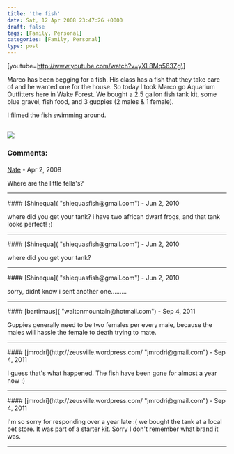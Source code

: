 ```yaml
---
title: 'the fish'
date: Sat, 12 Apr 2008 23:47:26 +0000
draft: false
tags: [Family, Personal]
categories: [Family, Personal]
type: post
---
```


\[youtube=http://www.youtube.com/watch?v=yXL8Mq563Zg\]

Marco has been begging for a fish. His class has a fish that they take care of and he wanted one for the house. So today I took Marco go Aquarium Outfitters here in Wake Forest. We bought a 2.5 gallon fish tank kit, some blue gravel, fish food, and 3 guppies (2 males & 1 female).

I filmed the fish swimming around.

[![](http://farm4.static.flickr.com/3121/2408712416_e0683b3b41.jpg)](http://www.flickr.com/photos/jmrodri/2408712416/)
---
### Comments:
####
[Nate](http://www.fishplenty.com/wordpress "ephpeterson@gmail.com") - <time datetime="2008-04-15 11:18:42">Apr 2, 2008</time>

Where are the little fella's?
<hr />
####
[Shinequa]( "shiequasfish@gmail.com") - <time datetime="2010-06-08 18:33:15">Jun 2, 2010</time>

where did you get your tank? i have two african dwarf frogs, and that tank looks perfect! ;)
<hr />
####
[Shinequa]( "shiequasfish@gmail.com") - <time datetime="2010-06-08 18:33:41">Jun 2, 2010</time>

where did you get your tank?
<hr />
####
[Shinequa]( "shiequasfish@gmail.com") - <time datetime="2010-06-08 18:34:23">Jun 2, 2010</time>

sorry, didnt know i sent another one.........
<hr />
####
[bartimaus]( "waltonmountain@hotmail.com") - <time datetime="2011-09-08 11:24:49">Sep 4, 2011</time>

Guppies generally need to be two females per every male, because the males will hassle the female to death trying to mate.
<hr />
####
[jmrodri](http://zeusville.wordpress.com/ "jmrodri@gmail.com") - <time datetime="2011-09-08 11:43:31">Sep 4, 2011</time>

I guess that's what happened. The fish have been gone for almost a year now :)
<hr />
####
[jmrodri](http://zeusville.wordpress.com/ "jmrodri@gmail.com") - <time datetime="2011-09-08 11:48:35">Sep 4, 2011</time>

I'm so sorry for responding over a year late :( we bought the tank at a local pet store. It was part of a starter kit. Sorry I don't remember what brand it was.
<hr />
